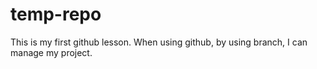 # temp-repo
This is my first github lesson. When using github, by using branch, I can manage my project.
